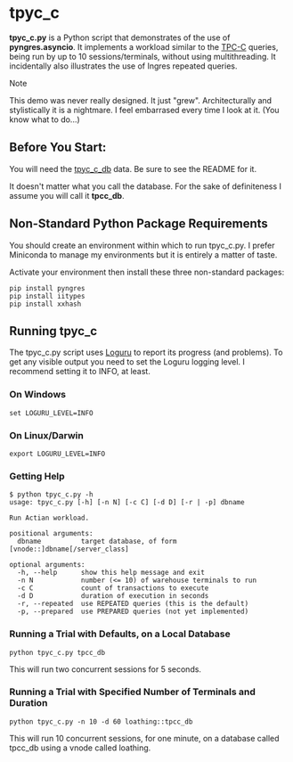 # tpyc_c
**tpyc_c.py** is a Python script that demonstrates of the use of **pyngres.asyncio**. It implements a workload similar to the [TPC-C](https://www.tpc.org/tpc_documents_current_versions/pdf/tpc-c_v5.11.0.pdf) 
queries, being run by up to 10 sessions/terminals, without using multithreading. It incidentally also illustrates the use of Ingres repeated queries.
> [!NOTE]
> This demo was never really designed. It just "grew". Architecturally and stylistically it is a nightmare. I feel embarrased every time I look at it. (You know what to do...)

## Before You Start: 
You will need the [tpyc_c_db](https://github.com/quelgeek/tpyc_c_db) data. Be sure to see the README for it. 

It doesn't matter what you call the database. For the sake of definiteness I assume you will call it **tpcc_db**.

## Non-Standard Python Package Requirements
You should create an environment within which to run tpyc_c.py. I prefer Miniconda to manage my environments but it is entirely a matter of taste.

Activate your environment then install these three non-standard packages:

```
pip install pyngres
pip install iitypes
pip install xxhash
```

## Running tpyc_c
The tpyc_c.py script uses [Loguru](https://loguru.readthedocs.io/en/stable/) to report its progress (and problems). To get any visible output you need to set the Loguru logging level.
I recommend setting it to INFO, at least.
### On Windows
```
set LOGURU_LEVEL=INFO
```
### On Linux/Darwin
```
export LOGURU_LEVEL=INFO
```
### Getting Help
```
$ python tpyc_c.py -h                                           
usage: tpyc_c.py [-h] [-n N] [-c C] [-d D] [-r | -p] dbname               
                                                                          
Run Actian workload.                                                      
                                                                          
positional arguments:                                                     
  dbname          target database, of form [vnode::]dbname[/server_class] 
                                                                          
optional arguments:                                                       
  -h, --help      show this help message and exit                         
  -n N            number (<= 10) of warehouse terminals to run            
  -c C            count of transactions to execute                        
  -d D            duration of execution in seconds                        
  -r, --repeated  use REPEATED queries (this is the default)              
  -p, --prepared  use PREPARED queries (not yet implemented)
```
### Running a Trial with Defaults, on a Local Database
```
python tpyc_c.py tpcc_db
```
This will run two concurrent sessions for 5 seconds.
### Running a Trial with Specified Number of Terminals and Duration
```
python tpyc_c.py -n 10 -d 60 loathing::tpcc_db
```
This will run 10 concurrent sessions, for one minute, on a database called tpcc_db using a vnode called loathing.
